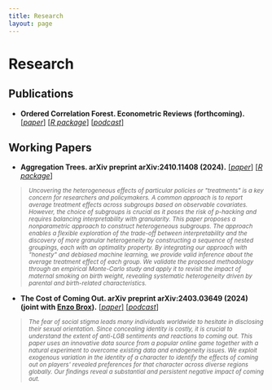 ```yaml
---
title: Research
layout: page
---
```


# Research

## Publications
- <b>**Ordered Correlation Forest.** Econometric Reviews (forthcoming).</b>
[[*paper*]](https://arxiv.org/abs/2309.08755)
[[*R package*]](https://riccardo-df.github.io/ocf/)
[[*podcast*]](https://drive.google.com/file/d/1fo-eDfwXWp7Pn9CP8hvcYiuo7cNbelPR/view?usp=sharing)

## Working Papers
- <b>**Aggregation Trees.** arXiv preprint arXiv:2410.11408 (2024).</b>
[[*paper*]](https://arxiv.org/abs/2410.11408)
[[*R package*]](https://riccardo-df.github.io/aggTrees/index.html)

> <sub> *Uncovering the heterogeneous effects of particular policies or "treatments" is a key concern for researchers and policymakers. A common approach is to report average treatment effects across subgroups based on observable covariates. However, the choice of subgroups is crucial as it poses the risk of p-hacking and requires balancing interpretability with granularity. This paper proposes a nonparametric approach to construct heterogeneous subgroups. The approach enables a flexible exploration of the trade-off between interpretability and the discovery of more granular heterogeneity by constructing a sequence of nested groupings, each with an optimality property. By integrating our approach with "honesty" and debiased machine learning, we provide valid inference about the average treatment effect of each group. We validate the proposed methodology through an empirical Monte-Carlo study and apply it to revisit the impact of maternal smoking on birth weight, revealing systematic heterogeneity driven by parental and birth-related characteristics.* </sub>

- <b>**The Cost of Coming Out.** arXiv preprint arXiv:2403.03649 (2024) (joint with [Enzo Brox](https://sites.google.com/view/ebrox)).</b>
[[*paper*]](https://arxiv.org/abs/2403.03649)
[[*podcast*]](https://drive.google.com/file/d/1KLnz4wA1v7agiHloNLnKTc19EqilZaxX/view?usp=sharing)

> <sub> *The fear of social stigma leads many individuals worldwide to hesitate in disclosing their sexual orientation. Since concealing identity is costly, it is crucial to understand the extent of anti-LGB sentiments and reactions to coming out. This paper uses an innovative data source from a popular online game together with a natural experiment to overcome existing data and endogeneity issues. We exploit exogenous variation in the identity of a character to identify the effects of coming out on players' revealed preferences for that character across diverse regions globally. Our findings reveal a substantial and persistent negative impact of coming out.* </sub>
